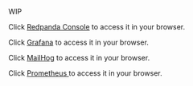 

WIP

Click [Redpanda Console]({{TRAFFIC_HOST1_8080}}/) to access it in your browser.

Click [Grafana]({{TRAFFIC_HOST1_3000}}/) to access it in your browser.

Click [MailHog]({{TRAFFIC_HOST1_8025}}/) to access it in your browser.

Click [Prometheus ]({{TRAFFIC_HOST1_9090}}/) to access it in your browser.


